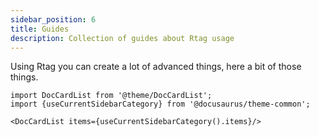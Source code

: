 ```yaml
---
sidebar_position: 6
title: Guides
description: Collection of guides about Rtag usage
---
```


Using Rtag you can create a lot of advanced things, here a bit of those things.

```mdx-code-block
import DocCardList from '@theme/DocCardList';
import {useCurrentSidebarCategory} from '@docusaurus/theme-common';

<DocCardList items={useCurrentSidebarCategory().items}/>
```
